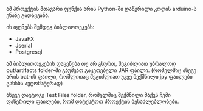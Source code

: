 ამ პროექტის მთავარი ფუნქია არის Python-ში დაწერილი კოდის arduino-ს ენაზე გადაყვანა.

ის იყენებს შემდეგ ბიბლიოთეკებს: 
  - JavaFX
  - Jserial
  - Postgresql

ამ ბიბლიოთეკების დაყენება თუ არ გსურთ, შეგიძლიათ უბრალოდ out/artifacts folder-ში გაუშვათ გაკეთებული JAR ფაილი. 
(რომელშიც ასევე არის bat-ის ფაილი, რომლითაც შეგიძლიათ უკვე შექმნილი jpy ფაილები გახსნა ავტომატურად)

ასევე დავტოვე Test Files folder, რომელშიც შექმნილი მაქვს ჩემი დაწერილი ფაილები, რომ დატესტოთ პროექტის შესაძლებლობები. 
